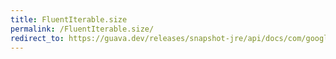 ```yaml
---
title: FluentIterable.size
permalink: /FluentIterable.size/
redirect_to: https://guava.dev/releases/snapshot-jre/api/docs/com/google/common/collect/FluentIterable.html#size--
---
```

